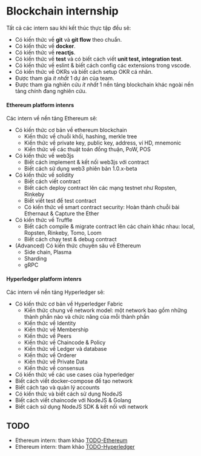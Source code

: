 # Blockchain internship

Tất cả các intern sau khi kết thúc thực tập đều sẽ:

- Có kiến thức về **git** và **git flow** theo chuẩn.
- Có kiến thức về **docker**.
- Có kiến thức về **reactjs**.
- Có kiến thức về **test** và có biết cách viết **unit test, integration test**.
- Có kiến thức về eslint & biết cách config các extensions trong vscode.
- Có kiến thức về OKRs và biết cách setup OKR cá nhân.
- Được tham gia _ít nhất_ 1 dự án của team.
- Được tham gia nghiên cứu _ít nhất_ 1 nền tảng blockchain khác ngoài nền tảng chính đang nghiên cứu.

#### Ethereum platform intenrs

Các intern về nền tảng Ethereum sẽ:

- Có kiến thức cơ bản về ethereum blockchain
  - Kiến thức về chuỗi khối, hashing, merkle tree
  - Kiến thức về private key, public key, address, ví HD, mnemonic
  - Kiến thức về các thuật toán đồng thuận, PoW, POS
- Có kiến thức về web3js
  - Biết cách implement & kết nối web3js với contract
  - Biết cách sử dụng web3 phiên bản 1.0.x-beta
- Có kiến thức về solidity
  - Biết cách viết contract
  - Biết cách deploy contract lên các mạng testnet như Ropsten, Rinkeby
  - Biết viết test để test contract
  - Có kiến thức về smart contract security: Hoàn thành chuỗi bài Ethernaut & Capture the Ether
- Có kiến thức về Truffle
  - Biết cách compile & migrate contract lên các chain khác nhau: local, Ropsten, Rinkeby, Tomo, Loom
  - Biết cách chạy test & debug contract
- (Advanced) Có kiến thức chuyên sâu về Ethereum
  - Side chain, Plasma
  - Sharding
  - gRPC

#### Hyperledger platform intenrs

Các intern về nền tảng Hyperledger sẽ:

- Có kiến thức cơ bản về Hyperledger Fabric
  - Kiến thức chung về network model: một network bao gồm những thành phần nào và chức năng của mỗi thành phần
  - Kiến thức về Identity
  - Kiến thức về Membership
  - Kiến thức về Peers
  - Kiến thức về Chaincode & Policy
  - Kiến thức về Ledger và database
  - Kiến thức về Orderer
  - Kiến thức về Private Data
  - Kiến thức về consensus
- Có kiến thức về các use cases của hyperledger
- Biết cách viết docker-compose để tạo network
- Biết cách tạo và quản lý accounts
- Có kiến thức và biết cách sử dụng NodeJS
- Biết cách viết chaincode với NodeJS & Golang
- Biết cách sử dụng NodeJS SDK & kết nối với network

## TODO

- Ethereum intern: tham khảo [TODO-Ethereum](./TODO-Ethereum.md)
- Ethereum intern: tham khảo [TODO-Hyperledger](./TODO-Hyperledger.md)
